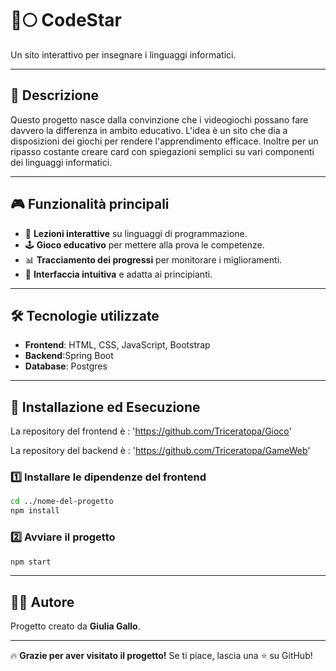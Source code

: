 # 🔮🌕 CodeStar

 Un sito interattivo per insegnare i linguaggi informatici.

---

## 🌟 Descrizione
Questo progetto nasce dalla convinzione che i videogiochi possano fare davvero la differenza in ambito educativo. L'idea è un sito che dia a disposizioni dei giochi per rendere l'apprendimento 
efficace. Inoltre per un ripasso costante creare card con spiegazioni semplici su vari componenti dei linguaggi informatici.

---

## 🎮 Funzionalità principali
- 📖 **Lezioni interattive** su linguaggi di programmazione.
- 🕹 **Gioco educativo** per mettere alla prova le competenze.
- 📊 **Tracciamento dei progressi** per monitorare i miglioramenti.
- 🎨 **Interfaccia intuitiva** e adatta ai principianti.

---

## 🛠 Tecnologie utilizzate
- **Frontend**: HTML, CSS, JavaScript, Bootstrap
- **Backend**:Spring Boot
- **Database**: Postgres

---

## 🚀 Installazione ed Esecuzione

La repository del frontend è : 'https://github.com/Triceratopa/Gioco'

La repository del backend è : 'https://github.com/Triceratopa/GameWeb'

### 1️⃣ Installare le dipendenze del frontend
```bash
cd ../nome-del-progetto
npm install
```
### 2️⃣ Avviare il progetto
```bash
npm start
```

---


## 👩‍💻 Autore
Progetto creato da **Giulia Gallo**.

---


🔥 **Grazie per aver visitato il progetto!** Se ti piace, lascia una ⭐ su GitHub!
